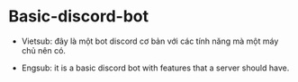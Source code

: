 # Basic-discord-bot

+ Vietsub: đây là một bot discord cơ bản với các tính năng mà một máy chủ nên có.
  
+ Engsub: it is a basic discord bot with features that a server should have.
